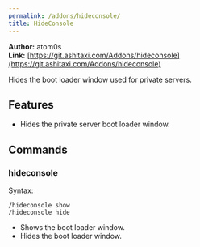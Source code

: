 ```yaml
---
permalink: /addons/hideconsole/
title: HideConsole
---
```


**Author:** atom0s<br/>
**Link:** [https://git.ashitaxi.com/Addons/hideconsole](https://git.ashitaxi.com/Addons/hideconsole)

Hides the boot loader window used for private servers.

## Features

  * Hides the private server boot loader window.

## Commands

### hideconsole
Syntax:
```
/hideconsole show
/hideconsole hide
```
  * Shows the boot loader window.
  * Hides the boot loader window.